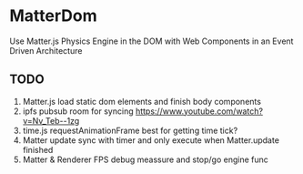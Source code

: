 # MatterDom

Use Matter.js Physics Engine in the DOM with Web Components in an Event Driven Architecture

## TODO

1. Matter.js load static dom elements and finish body components
1. ipfs pubsub room for syncing https://www.youtube.com/watch?v=Nv_Teb--1zg
1. time.js requestAnimationFrame best for getting time tick?
1. Matter update sync with timer and only execute when Matter.update finished
1. Matter & Renderer FPS debug meassure and stop/go engine func
